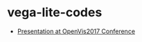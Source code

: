 # vega-lite-codes
* [Presentation at OpenVis2017 Conference](https://www.youtube.com/watch?v=9uaHRWj04D4)
